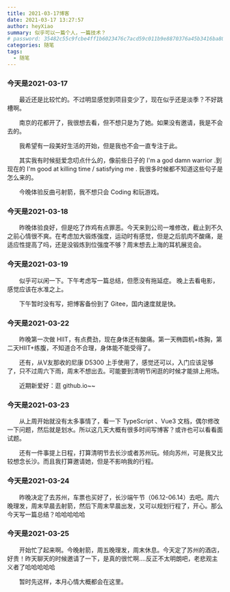 ```yaml
---
title: 2021-03-17博客
date: 2021-03-17 13:27:57
author: heyXiao
summary: 似乎可以一篇个人，一篇技术？
# password: 35482c55c9fcbe4ff1b6023476c7acd59c011b9e8870376a45b3416ba8092d3d
categories: 随笔
tags:
  - 随笔
---
```


### 今天是2021-03-17
<p style="text-indent:2em">最近还是比较忙的。不过明显感觉到项目变少了，现在似乎还是淡季？不好跳槽啊。</p>
<p style="text-indent:2em">南京的花都开了，我很想去看，但不想只是为了她。如果没有邀请，我是不会去的。</p>
<p style="text-indent:2em">我希望有一段美好生活的开始，但是我也不会一直专注于此。</p>
<p style="text-indent:2em">其实我有时候挺爱念叨点什么的，像前些日子的 I'm a god damn warrior .到现在的 I'm good at killing time / satisfying me . 我很多时候都不知道这些句子是怎么来的。</p>
<p style="text-indent:2em">今晚体验反曲弓射箭，我不想只会 Coding 和玩游戏。</p>

### 今天是2021-03-18
<p style="text-indent:2em">昨晚体验良好，但是吃了炸鸡有点罪恶。今天来到公司一堆修改，截止到不久之前心情很不爽。在考虑加大锻炼强度，运动时有感觉，但是之后肌肉不酸痛，是适应性提高了吗，还是没锻炼到位强度不够？周末想去上海的耳机展览会。</p>

### 今天是2021-03-19
<p style="text-indent:2em">似乎可以闲一下。下午考虑写一篇总结，但愿没有拖延症。 晚上去看电影，感觉应该在水准之上。</p>
<p style="text-indent:2em">下午暂时没有写，把博客备份到了 Gitee，国内速度就是快。</p>

### 今天是2021-03-22
<p style="text-indent:2em">昨晚第一次做 HIIT，有点费劲，现在身体还有酸痛。第一天椭圆机+练胸，第二天HIIT+练腹，不知道合不合理，身体能不能受得了。</p>
<p style="text-indent:2em">还有，从V友那收的尼康 D5300 上手使用了，感觉还可以，入门应该足够了，只不过周六下雨，周末不想出去。可能要到清明节闲逛的时候才能排上用场。</p>
<p style="text-indent:2em">近期新爱好：逛 github.io~~</p>

### 今天是2021-03-23
<p style="text-indent:2em">从上周开始就没有太多事情了，看一下 TypeScript 、Vue3 文档，偶尔修改一下问题，然后就是划水。所以这几天大概有很多时间写博客？或许也可以看看面试题。</p>
<p style="text-indent:2em">还有一件事提上日程，打算清明节去长沙或者苏州玩。倾向苏州，可是我又比较想念长沙。而且我打算邀请她，但是不影响我的行程。</p>

### 今天是2021-03-24
<p style="text-indent:2em">昨晚决定了去苏州，车票也买好了，长沙端午节（06.12-06.14）去吧。周六晚理发，周末早晨去射箭，然后下周末早晨出发，又可以规划行程了，开心。那么今天写一篇总结？哈哈哈哈哈</p>

### 今天是2021-03-25
<p style="text-indent:2em">开始忙了起来啊。今晚射箭，周五晚理发，周末休息。今天定了苏州的酒店，好贵！昨天聊天的时候邀请了一下，是真的很忙啊....反正不太明朗吧，老悲观主义者了哈哈哈哈哈</p>

<p style="text-indent:2em">暂时先这样，本月心情大概都会在这里。</p>

<p style="text-indent:2em"></p>


